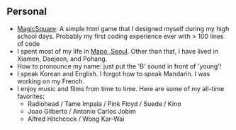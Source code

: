 ## Personal
* [MagicSquare](/asset/magic_square.html/): A simple html game that I designed myself during my high school days.
  Probably my first coding experience ever with > 100 lines of code
* I spent most of my life in [Mapo, Seoul](https://en.wikipedia.org/wiki/Mapo_District).
  Other than that, I have lived in Xiamen, Daejeon, and Pohang.
* How to pronounce my name: just put the 'B' sound in front of 'young'!
* I speak Korean and English. I forgot how to speak Mandarin. I was working on my French.
* I enjoy music and films from time to time. Here are some of my all-time favorites:
  - Radiohead / Tame Impala / Pink Floyd / Suede / Kino
  - Joao Gilberto / Antonio Carlos Jobim
  - Alfred Hitchcock / Wong Kar-Wai
